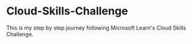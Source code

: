 # Cloud-Skills-Challenge
This is my step by step journey following Microsoft Learn's Cloud Skills Challenge.
